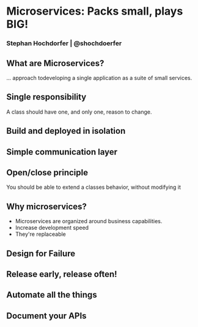# Microservices: Packs small, plays BIG!
### Stephan Hochdorfer | @shochdoerfer

## What are Microservices?
... approach todeveloping a single application as a suite of small services.

## Single responsibility
A class should have one, and only one, reason to change.

## Build and deployed in isolation

## Simple communication layer

## Open/close principle
You should be able to extend a classes behavior, without modifying it

## Why microservices?
- Microservices are organized around business capabilities.
- Increase development speed
- They're replaceable

## Design for Failure

## Release early, release often!

## Automate all the things

## Document your APIs
